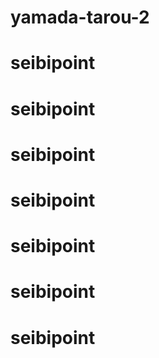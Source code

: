 # yamada-tarou-2
# seibipoint
# seibipoint
# seibipoint
# seibipoint
# seibipoint
# seibipoint
# seibipoint
